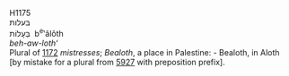 H1175  
בּעלות  
בְּעָלוֹת ‎ b<sup>e</sup>‛âlôth  
*beh-aw-loth‘*  
Plural of [1172](h1172) *mistresses*; *Bealoth*, a place in Palestine: -
Bealoth, in Aloth \[by mistake for a plural from [5927](h5927) with
preposition prefix\].  
